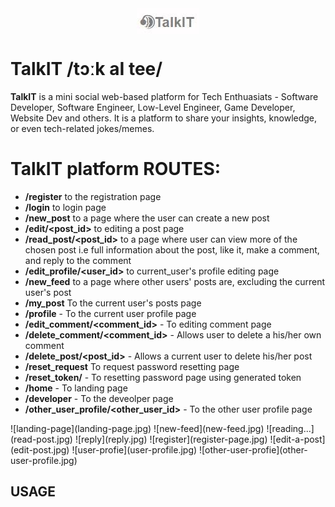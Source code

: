 <img src='logo.jpg' style='display:grid; margin:auto;' />

# TalkIT /tɔːk aI tee/

**TalkIT** is a mini social web-based platform for Tech Enthuasiats - Software Developer, Software Engineer, Low-Level Engineer, Game Developer, Website Dev and others. It is a platform to share your insights, knowledge, or even tech-related jokes/memes.

# TalkIT platform ROUTES:

- **/register** to the registration page
- **/login** to login page
- **/new_post** to a page where the user can create a new post
- **/edit/<post_id>** to editing a post page
- **/read_post/<post_id>** to a page where user can view more of the chosen post i.e full information about the post, like it, make a comment, and reply to the comment
- **/edit_profile/<user_id>** to current_user's profile editing page
- **/new_feed** to a page where other users' posts are, excluding the current user's post
- **/my_post** To the current user's posts page
- **/profile** - To the current user profile page
- **/edit_comment/<comment_id>** - To editing comment page
- **/delete_comment/<comment_id>** - Allows user to delete a his/her own comment
- **/delete_post/<post_id>** - Allows a current user to delete his/her post
- **/reset_request** To request password resetting page
- **/reset_token/<token>** - To resetting password page using generated token
- **/home** - To landing page
- **/developer** - To the deveolper page
- **/other_user_profile/<other_user_id>** - To the other user profile page

<div style='display: flex; flex-wrap: wrap;'>
![landing-page](landing-page.jpg)
![new-feed](new-feed.jpg)
![reading...](read-post.jpg)
![reply](reply.jpg)
![register](register-page.jpg)
![edit-a-post](edit-post.jpg)
![user-profie](user-profile.jpg)
![other-user-profie](other-user-profile.jpg)
</div>

## USAGE
